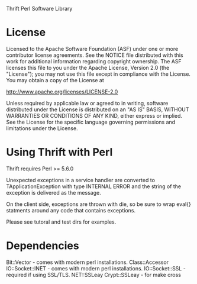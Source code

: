 Thrift Perl Software Library

License
=======

Licensed to the Apache Software Foundation (ASF) under one
or more contributor license agreements. See the NOTICE file
distributed with this work for additional information
regarding copyright ownership. The ASF licenses this file
to you under the Apache License, Version 2.0 (the
"License"); you may not use this file except in compliance
with the License. You may obtain a copy of the License at

  http://www.apache.org/licenses/LICENSE-2.0

Unless required by applicable law or agreed to in writing,
software distributed under the License is distributed on an
"AS IS" BASIS, WITHOUT WARRANTIES OR CONDITIONS OF ANY
KIND, either express or implied. See the License for the
specific language governing permissions and limitations
under the License.

Using Thrift with Perl
=====================

Thrift requires Perl >= 5.6.0

Unexpected exceptions in a service handler are converted to
TApplicationException with type INTERNAL ERROR and the string
of the exception is delivered as the message.

On the client side, exceptions are thrown with die, so be sure
to wrap eval{} statments around any code that contains exceptions.

Please see tutoral and test dirs for examples.

Dependencies
============

Bit::Vector       - comes with modern perl installations.
Class::Accessor
IO::Socket::INET  - comes with modern perl installations.
IO::Socket::SSL   - required if using SSL/TLS.
NET::SSLeay
Crypt::SSLeay     - for make cross
